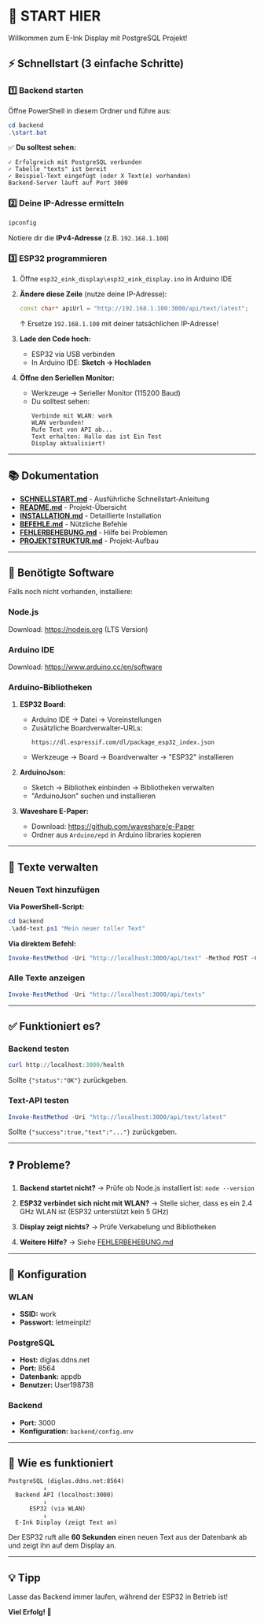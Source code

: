 # 🚀 START HIER

Willkommen zum E-Ink Display mit PostgreSQL Projekt!

## ⚡ Schnellstart (3 einfache Schritte)

### 1️⃣ Backend starten

Öffne PowerShell in diesem Ordner und führe aus:

```powershell
cd backend
.\start.bat
```

✅ **Du solltest sehen:**
```
✓ Erfolgreich mit PostgreSQL verbunden
✓ Tabelle "texts" ist bereit
✓ Beispiel-Text eingefügt (oder X Text(e) vorhanden)
Backend-Server läuft auf Port 3000
```

### 2️⃣ Deine IP-Adresse ermitteln

```powershell
ipconfig
```

Notiere dir die **IPv4-Adresse** (z.B. `192.168.1.100`)

### 3️⃣ ESP32 programmieren

1. Öffne `esp32_eink_display\esp32_eink_display.ino` in Arduino IDE

2. **Ändere diese Zeile** (nutze deine IP-Adresse):
   ```cpp
   const char* apiUrl = "http://192.168.1.100:3000/api/text/latest";
   ```
   ↑ Ersetze `192.168.1.100` mit deiner tatsächlichen IP-Adresse!

3. **Lade den Code hoch:**
   - ESP32 via USB verbinden
   - In Arduino IDE: **Sketch → Hochladen**

4. **Öffne den Seriellen Monitor:**
   - Werkzeuge → Serieller Monitor (115200 Baud)
   - Du solltest sehen:
     ```
     Verbinde mit WLAN: work
     WLAN verbunden!
     Rufe Text von API ab...
     Text erhalten: Hallo das ist Ein Test
     Display aktualisiert!
     ```

---

## 📚 Dokumentation

- **[SCHNELLSTART.md](SCHNELLSTART.md)** - Ausführliche Schnellstart-Anleitung
- **[README.md](README.md)** - Projekt-Übersicht
- **[INSTALLATION.md](INSTALLATION.md)** - Detaillierte Installation
- **[BEFEHLE.md](BEFEHLE.md)** - Nützliche Befehle
- **[FEHLERBEHEBUNG.md](FEHLERBEHEBUNG.md)** - Hilfe bei Problemen
- **[PROJEKTSTRUKTUR.md](PROJEKTSTRUKTUR.md)** - Projekt-Aufbau

---

## 🔧 Benötigte Software

Falls noch nicht vorhanden, installiere:

### Node.js
Download: https://nodejs.org (LTS Version)

### Arduino IDE
Download: https://www.arduino.cc/en/software

### Arduino-Bibliotheken

1. **ESP32 Board:**
   - Arduino IDE → Datei → Voreinstellungen
   - Zusätzliche Boardverwalter-URLs:
     ```
     https://dl.espressif.com/dl/package_esp32_index.json
     ```
   - Werkzeuge → Board → Boardverwalter → "ESP32" installieren

2. **ArduinoJson:**
   - Sketch → Bibliothek einbinden → Bibliotheken verwalten
   - "ArduinoJson" suchen und installieren

3. **Waveshare E-Paper:**
   - Download: https://github.com/waveshare/e-Paper
   - Ordner aus `Arduino/epd` in Arduino libraries kopieren

---

## 📝 Texte verwalten

### Neuen Text hinzufügen

**Via PowerShell-Script:**
```powershell
cd backend
.\add-text.ps1 "Mein neuer toller Text"
```

**Via direktem Befehl:**
```powershell
Invoke-RestMethod -Uri "http://localhost:3000/api/text" -Method POST -ContentType "application/json" -Body '{"content":"Mein Text"}'
```

### Alle Texte anzeigen
```powershell
Invoke-RestMethod -Uri "http://localhost:3000/api/texts"
```

---

## ✅ Funktioniert es?

### Backend testen
```powershell
curl http://localhost:3000/health
```
Sollte `{"status":"OK"}` zurückgeben.

### Text-API testen
```powershell
Invoke-RestMethod -Uri "http://localhost:3000/api/text/latest"
```
Sollte `{"success":true,"text":"..."}` zurückgeben.

---

## ❓ Probleme?

1. **Backend startet nicht?**
   → Prüfe ob Node.js installiert ist: `node --version`

2. **ESP32 verbindet sich nicht mit WLAN?**
   → Stelle sicher, dass es ein 2.4 GHz WLAN ist (ESP32 unterstützt kein 5 GHz)

3. **Display zeigt nichts?**
   → Prüfe Verkabelung und Bibliotheken

4. **Weitere Hilfe?**
   → Siehe [FEHLERBEHEBUNG.md](FEHLERBEHEBUNG.md)

---

## 🎯 Konfiguration

### WLAN
- **SSID:** work
- **Passwort:** letmeinplz!

### PostgreSQL
- **Host:** diglas.ddns.net
- **Port:** 8564
- **Datenbank:** appdb
- **Benutzer:** User198738

### Backend
- **Port:** 3000
- **Konfiguration:** `backend/config.env`

---

## 🔄 Wie es funktioniert

```
PostgreSQL (diglas.ddns.net:8564)
          ↓
  Backend API (localhost:3000)
          ↓
      ESP32 (via WLAN)
          ↓
  E-Ink Display (zeigt Text an)
```

Der ESP32 ruft alle **60 Sekunden** einen neuen Text aus der Datenbank ab und zeigt ihn auf dem Display an.

---

## 💡 Tipp

Lasse das Backend immer laufen, während der ESP32 in Betrieb ist!

**Viel Erfolg! 🎉**

